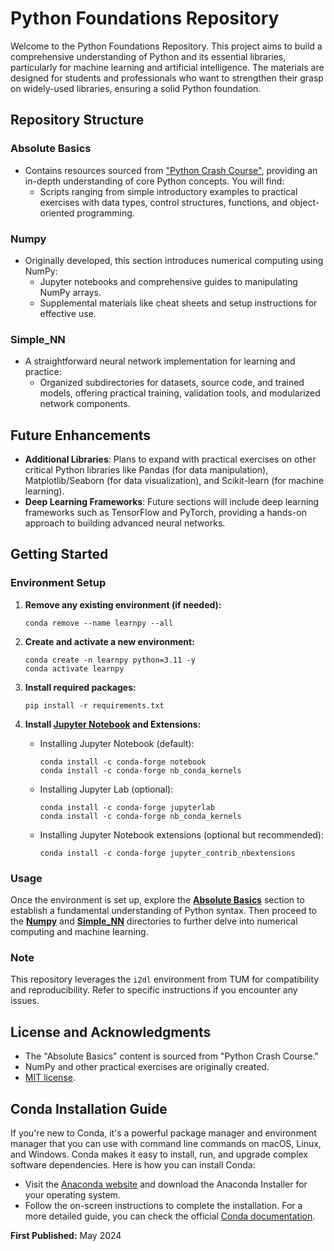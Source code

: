 # Python Foundations Repository

Welcome to the Python Foundations Repository. This project aims to build a comprehensive understanding of Python and its essential libraries, particularly for machine learning and artificial intelligence. The materials are designed for students and professionals who want to strengthen their grasp on widely-used libraries, ensuring a solid Python foundation.

## Repository Structure

### Absolute Basics
- Contains resources sourced from ["Python Crash Course"](https://ehmatthes.github.io/pcc/), providing an in-depth understanding of core Python concepts. You will find:
  - Scripts ranging from simple introductory examples to practical exercises with data types, control structures, functions, and object-oriented programming.

### Numpy
- Originally developed, this section introduces numerical computing using NumPy:
  - Jupyter notebooks and comprehensive guides to manipulating NumPy arrays.
  - Supplemental materials like cheat sheets and setup instructions for effective use.

### Simple_NN
- A straightforward neural network implementation for learning and practice:
  - Organized subdirectories for datasets, source code, and trained models, offering practical training, validation tools, and modularized network components.

## Future Enhancements

- **Additional Libraries**: Plans to expand with practical exercises on other critical Python libraries like Pandas (for data manipulation), Matplotlib/Seaborn (for data visualization), and Scikit-learn (for machine learning).
- **Deep Learning Frameworks**: Future sections will include deep learning frameworks such as TensorFlow and PyTorch, providing a hands-on approach to building advanced neural networks.

## Getting Started

### Environment Setup

1. **Remove any existing environment (if needed):**
   ```
   conda remove --name learnpy --all
   ```

2. **Create and activate a new environment:**
   ```
   conda create -n learnpy python=3.11 -y
   conda activate learnpy
   ```

3. **Install required packages:**
   ```
   pip install -r requirements.txt
   ```

4. **Install [Jupyter Notebook](https://jupyter.org/install) and Extensions:**
   - Installing Jupyter Notebook (default):
     ```
     conda install -c conda-forge notebook
     conda install -c conda-forge nb_conda_kernels
     ```
   - Installing Jupyter Lab (optional):
     ```
     conda install -c conda-forge jupyterlab
     conda install -c conda-forge nb_conda_kernels
     ```
   - Installing Jupyter Notebook extensions (optional but recommended):
     ```
     conda install -c conda-forge jupyter_contrib_nbextensions
     ```

### Usage

Once the environment is set up, explore the [**Absolute Basics**](#absolute-basics) section to establish a fundamental understanding of Python syntax. Then proceed to the [**Numpy**](#numpy) and [**Simple_NN**](#simple_nn) directories to further delve into numerical computing and machine learning.

### Note
This repository leverages the `i2dl` environment from TUM for compatibility and reproducibility. Refer to specific instructions if you encounter any issues.

## License and Acknowledgments

- The "Absolute Basics" content is sourced from "Python Crash Course."
- NumPy and other practical exercises are originally created.
- [MIT license](https://opensource.org/license/mit).

## Conda Installation Guide

If you're new to Conda, it's a powerful package manager and environment manager that you can use with command line commands on macOS, Linux, and Windows. Conda makes it easy to install, run, and upgrade complex software dependencies. Here is how you can install Conda:

- Visit the [Anaconda website](https://www.anaconda.com/products/individual) and download the Anaconda Installer for your operating system.
- Follow the on-screen instructions to complete the installation. For a more detailed guide, you can check the official [Conda documentation](https://docs.conda.io/projects/conda/en/latest/user-guide/install/index.html).

**First Published:** May 2024

